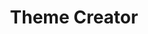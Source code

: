 ---
# Feel free to add content and custom Front Matter to this file.
# To modify the layout, see https://jekyllrb.com/docs/themes/#overriding-theme-defaults

layout: flarecast
title: Theme Creator
group: Development
creator: true
---